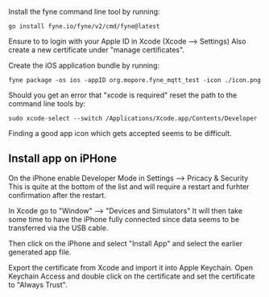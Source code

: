 Install the fyne command line tool by running:
```shell
go install fyne.io/fyne/v2/cmd/fyne@latest
```

Ensure to to login with your Apple ID in Xcode (Xcode --> Settings)
Also create a new certificate under "manage certificates".


Create the iOS application bundle by running:
```shell
fyne package -os ios -appID org.mopore.fyne_mqtt_test -icon ./icon.png
```

Should you get an error that "xcode is required" reset the path to the
command line tools by:
```shell
sudo xcode-select --switch /Applications/Xcode.app/Contents/Developer
```

Finding a good app icon which gets accepted seems to be difficult.

## Install app on iPHone
On the iPhone enable Developer Mode in Settings --> Pricacy & Security
This is quite at the bottom of the list and will require a restart
and furhter confirmation after the restart.


In Xcode go to "Window" --> "Devices and Simulators"
It will then take some time to have the iPhone fully connected since 
data seems to be transferred via the USB cable.

Then click on the iPhone and select "Install App" and select the 
earlier generated app file.

Export the certificate from Xcode and import it into Apple Keychain.
Open Keychain Access and double click on the certificate and set 
the certificate to "Always Trust".







